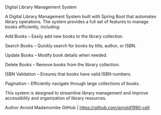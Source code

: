 Digital Library Management System

A Digital Library Management System built with Spring Boot that automates library operations. The system provides a full set of features to manage books efficiently, including:

Add Books – Easily add new books to the library collection.

Search Books – Quickly search for books by title, author, or ISBN.

Update Books – Modify book details when needed.

Delete Books – Remove books from the library collection.

ISBN Validation – Ensures that books have valid ISBN numbers.

Pagination – Efficiently navigate through large collections of books.

This system is designed to streamline library management and improve accessibility and organization of library resources.

Author
Arnold Madamombe
GitHub
 | https://github.com/arnold1990-cell
